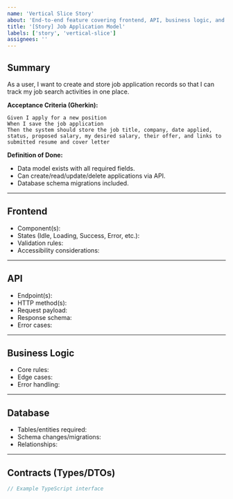 ```yaml
---
name: 'Vertical Slice Story'
about: 'End-to-end feature covering frontend, API, business logic, and database'
title: '[Story] Job Application Model'
labels: ['story', 'vertical-slice']
assignees: ''
---
```


## Summary

As a user, I want to create and store job application records so that I can track my job search activities in one place.

**Acceptance Criteria (Gherkin):**

```gherkin
Given I apply for a new position
When I save the job application
Then the system should store the job title, company, date applied, status, proposed salary, my desired salary, their offer, and links to submitted resume and cover letter
```

**Definition of Done:**

- Data model exists with all required fields.
- Can create/read/update/delete applications via API.
- Database schema migrations included.

---

## Frontend

- Component(s):
- States (Idle, Loading, Success, Error, etc.):
- Validation rules:
- Accessibility considerations:

---

## API

- Endpoint(s):
- HTTP method(s):
- Request payload:
- Response schema:
- Error cases:

---

## Business Logic

- Core rules:
- Edge cases:
- Error handling:

---

## Database

- Tables/entities required:
- Schema changes/migrations:
- Relationships:

---

## Contracts (Types/DTOs)

```ts
// Example TypeScript interface
```
